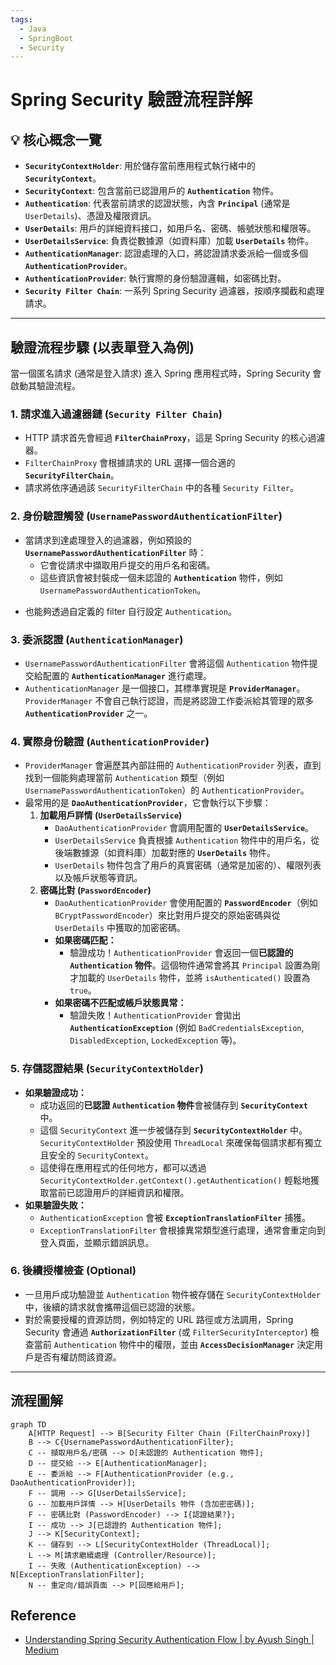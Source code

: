 ```yaml
---
tags:
  - Java
  - SpringBoot
  - Security
---
```


# Spring Security 驗證流程詳解

## 💡 核心概念一覽

* **`SecurityContextHolder`**: 用於儲存當前應用程式執行緒中的 **`SecurityContext`**。
* **`SecurityContext`**: 包含當前已認證用戶的 **`Authentication`** 物件。
* **`Authentication`**: 代表當前請求的認證狀態，內含 **`Principal`** (通常是 `UserDetails`)、憑證及權限資訊。
* **`UserDetails`**: 用戶的詳細資料接口，如用戶名、密碼、帳號狀態和權限等。
* **`UserDetailsService`**: 負責從數據源（如資料庫）加載 **`UserDetails`** 物件。
* **`AuthenticationManager`**: 認證處理的入口，將認證請求委派給一個或多個 **`AuthenticationProvider`**。
* **`AuthenticationProvider`**: 執行實際的身份驗證邏輯，如密碼比對。
* **`Security Filter Chain`**: 一系列 Spring Security 過濾器，按順序攔截和處理請求。

---

##  驗證流程步驟 (以表單登入為例)

當一個匿名請求 (通常是登入請求) 進入 Spring 應用程式時，Spring Security 會啟動其驗證流程。

### 1. 請求進入過濾器鏈 (`Security Filter Chain`)

* HTTP 請求首先會經過 **`FilterChainProxy`**，這是 Spring Security 的核心過濾器。
* `FilterChainProxy` 會根據請求的 URL 選擇一個合適的 **`SecurityFilterChain`**。
* 請求將依序通過該 `SecurityFilterChain` 中的各種 `Security Filter`。

### 2. 身份驗證觸發 (`UsernamePasswordAuthenticationFilter`)

* 當請求到達處理登入的過濾器，例如預設的 **`UsernamePasswordAuthenticationFilter`** 時：
    * 它會從請求中擷取用戶提交的用戶名和密碼。
    * 這些資訊會被封裝成一個未認證的 **`Authentication`** 物件，例如 `UsernamePasswordAuthenticationToken`。

- 也能夠透過自定義的 filter 自行設定 `Authentication`。

### 3. 委派認證 (`AuthenticationManager`)

* `UsernamePasswordAuthenticationFilter` 會將這個 `Authentication` 物件提交給配置的 **`AuthenticationManager`** 進行處理。
* `AuthenticationManager` 是一個接口，其標準實現是 **`ProviderManager`**。`ProviderManager` 不會自己執行認證，而是將認證工作委派給其管理的眾多 **`AuthenticationProvider`** 之一。

### 4. 實際身份驗證 (`AuthenticationProvider`)

* `ProviderManager` 會遍歷其內部註冊的 `AuthenticationProvider` 列表，直到找到一個能夠處理當前 `Authentication` 類型（例如 `UsernamePasswordAuthenticationToken`）的 `AuthenticationProvider`。
* 最常用的是 **`DaoAuthenticationProvider`**，它會執行以下步驟：
    1.  **加載用戶詳情 (`UserDetailsService`)**
        * `DaoAuthenticationProvider` 會調用配置的 **`UserDetailsService`**。
        * `UserDetailsService` 負責根據 `Authentication` 物件中的用戶名，從後端數據源（如資料庫）加載對應的 **`UserDetails`** 物件。
        * `UserDetails` 物件包含了用戶的真實密碼（通常是加密的）、權限列表以及帳戶狀態等資訊。
    2.  **密碼比對 (`PasswordEncoder`)**
        * `DaoAuthenticationProvider` 會使用配置的 **`PasswordEncoder`**（例如 `BCryptPasswordEncoder`）來比對用戶提交的原始密碼與從 `UserDetails` 中獲取的加密密碼。
        * **如果密碼匹配：**
            * 驗證成功！`AuthenticationProvider` 會返回一個**已認證的 `Authentication` 物件**。這個物件通常會將其 `Principal` 設置為剛才加載的 `UserDetails` 物件，並將 `isAuthenticated()` 設置為 `true`。
        * **如果密碼不匹配或帳戶狀態異常：**
            * 驗證失敗！`AuthenticationProvider` 會拋出 **`AuthenticationException`** (例如 `BadCredentialsException`, `DisabledException`, `LockedException` 等)。

### 5. 存儲認證結果 (`SecurityContextHolder`)

* **如果驗證成功：**
    * 成功返回的**已認證 `Authentication` 物件**會被儲存到 **`SecurityContext`** 中。
    * 這個 `SecurityContext` 進一步被儲存到 **`SecurityContextHolder`** 中。`SecurityContextHolder` 預設使用 `ThreadLocal` 來確保每個請求都有獨立且安全的 `SecurityContext`。
    * 這使得在應用程式的任何地方，都可以透過 `SecurityContextHolder.getContext().getAuthentication()` 輕鬆地獲取當前已認證用戶的詳細資訊和權限。
* **如果驗證失敗：**
    * `AuthenticationException` 會被 **`ExceptionTranslationFilter`** 捕獲。
    * `ExceptionTranslationFilter` 會根據異常類型進行處理，通常會重定向到登入頁面，並顯示錯誤訊息。

### 6. 後續授權檢查 (Optional)

* 一旦用戶成功驗證並 `Authentication` 物件被存儲在 `SecurityContextHolder` 中，後續的請求就會攜帶這個已認證的狀態。
* 對於需要授權的資源訪問，例如特定的 URL 路徑或方法調用，Spring Security 會通過 **`AuthorizationFilter`** (或 `FilterSecurityInterceptor`) 檢查當前 `Authentication` 物件中的權限，並由 **`AccessDecisionManager`** 決定用戶是否有權訪問該資源。

---

## 流程圖解

```
graph TD
    A[HTTP Request] --> B[Security Filter Chain (FilterChainProxy)]
    B --> C{UsernamePasswordAuthenticationFilter};
    C -- 擷取用戶名/密碼 --> D[未認證的 Authentication 物件];
    D -- 提交給 --> E[AuthenticationManager];
    E -- 委派給 --> F[AuthenticationProvider (e.g., DaoAuthenticationProvider)];
    F -- 調用 --> G[UserDetailsService];
    G -- 加載用戶詳情 --> H[UserDetails 物件 (含加密密碼)];
    F -- 密碼比對 (PasswordEncoder) --> I{認證結果?};
    I -- 成功 --> J[已認證的 Authentication 物件];
    J --> K[SecurityContext];
    K -- 儲存到 --> L[SecurityContextHolder (ThreadLocal)];
    L --> M[請求繼續處理 (Controller/Resource)];
    I -- 失敗 (AuthenticationException) --> N[ExceptionTranslationFilter];
    N -- 重定向/錯誤頁面 --> P[回應給用戶];
```

## Reference

- [Understanding Spring Security Authentication Flow | by Ayush Singh | Medium](https://medium.com/@aprayush20/understanding-spring-security-authentication-flow-f9bb545bd77)
